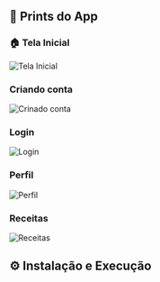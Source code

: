 ## 📸 Prints do App

### 🏠 Tela Inicial
![Tela Inicial](assets/images/login/tela_inicio.jpeg)

### Criando conta
![Crinado conta](assets/images/login/conta_criada(2).jpeg)

### Login
![Login](assets/images/login/login.jpeg)

### Perfil
![Perfil](assets/images/login/perfil(2).jpeg)

### Receitas
![Receitas](assets/images/login/receitas(2).jpeg)

## ⚙️ Instalação e Execução
